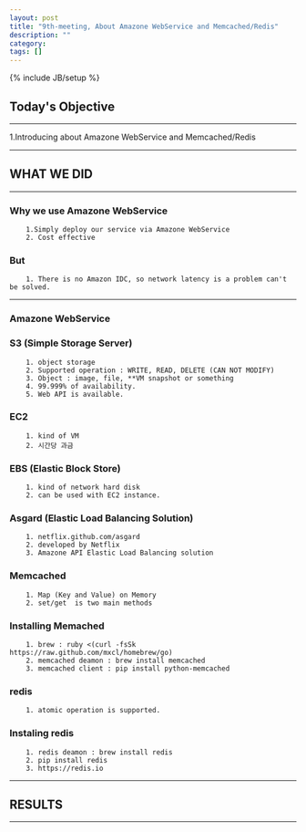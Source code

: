 ```yaml
---
layout: post
title: "9th-meeting, About Amazone WebService and Memcached/Redis"
description: ""
category: 
tags: []
---
```

{% include JB/setup %}
## Today's Objective
---
1.Introducing about Amazone WebService and Memcached/Redis

---
## WHAT WE DID
---
### Why we use Amazone WebService
        1.Simply deploy our service via Amazone WebService
        2. Cost effective

### But
        1. There is no Amazon IDC, so network latency is a problem can't be solved.
---

### Amazone WebService
### S3 (Simple Storage Server)
        1. object storage
        2. Supported operation : WRITE, READ, DELETE (CAN NOT MODIFY)
        3. Object : image, file, **VM snapshot or something
        4. 99.999% of availability.
        5. Web API is available.

### EC2
        1. kind of VM
        2. 시간당 과금


### EBS (Elastic Block Store)
        1. kind of network hard disk
        2. can be used with EC2 instance.


### Asgard (Elastic Load Balancing Solution)
        1. netflix.github.com/asgard
        2. developed by Netflix
        3. Amazone API Elastic Load Balancing solution


### Memcached
        1. Map (Key and Value) on Memory
        2. set/get  is two main methods

### Installing Memached
        1. brew : ruby <(curl -fsSk https://raw.github.com/mxcl/homebrew/go)
        2. memcached deamon : brew install memcached
        3. memcached client : pip install python-memcached

### redis
        1. atomic operation is supported.

### Instaling redis
        1. redis deamon : brew install redis
        2. pip install redis
        3. https://redis.io
        

---
## RESULTS
---


